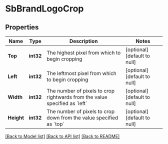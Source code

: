 # SbBrandLogoCrop

## Properties
Name | Type | Description | Notes
------------ | ------------- | ------------- | -------------
**Top** | **int32** | The highest pixel from which to begin cropping | [optional] [default to null]
**Left** | **int32** | The leftmost pixel from which to begin cropping | [optional] [default to null]
**Width** | **int32** | The number of pixels to crop rightwards from the value specified as &#x60;left&#x60; | [optional] [default to null]
**Height** | **int32** | The number of pixels to crop down from the value specified as &#x60;top&#x60; | [optional] [default to null]

[[Back to Model list]](../README.md#documentation-for-models) [[Back to API list]](../README.md#documentation-for-api-endpoints) [[Back to README]](../README.md)

